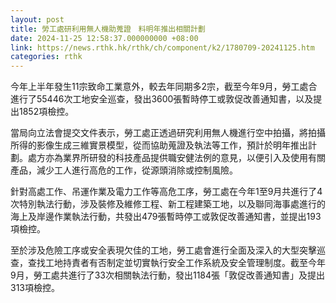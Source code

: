 ```yaml
---
layout: post
title: 勞工處研利用無人機助蒐證　料明年推出相關計劃
date: 2024-11-25 12:58:37.000000000 +08:00
link: https://news.rthk.hk/rthk/ch/component/k2/1780709-20241125.htm
categories: rthk
---
```


今年上半年發生11宗致命工業意外，較去年同期多2宗，截至今年9月，勞工處合進行了55446次工地安全巡查，發出3600張暫時停工或敦促改善通知書，以及提出1852項檢控。

當局向立法會提交文件表示，勞工處正透過研究利用無人機進行空中拍攝，將拍攝所得的影像生成三維實景模型，從而協助蒐證及執法等工作，預計於明年推出計劃。處方亦為業界所研發的科技產品提供職安健法例的意見，以便引入及使用有關產品，減少工人進行高危的工作，從源頭消除或控制風險。

針對高處工作、吊運作業及電力工作等高危工序，勞工處在今年1至9月共進行了4次特別執法行動，涉及裝修及維修工程、新工程建築工地，以及聯同海事處進行的海上及岸邊作業執法行動，共發出479張暫時停工或敦促改善通知書，並提出193項檢控。

至於涉及危險工序或安全表現欠佳的工地，勞工處會進行全面及深入的大型突擊巡查，查找工地持責者有否制定並切實執行安全工作系統及安全管理制度。截至今年9月，勞工處共進行了33次相關執法行動，發出1184張「敦促改善通知書」及提出313項檢控。
